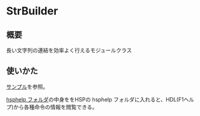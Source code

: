 # StrBuilder
## 概要
長い文字列の連結を効率よく行えるモジュールクラス

## 使いかた
[サンプル](test/01_sample.hsp)を参照。

[hsphelp フォルダ](hsphelp)の中身ををHSPの hsphelp フォルダに入れると、HDL(F1ヘルプ)から各種命令の情報を閲覧できる。
